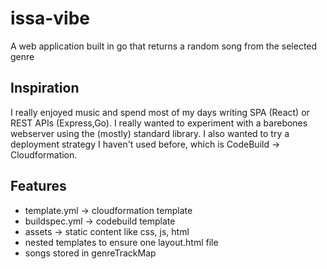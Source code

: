 # issa-vibe

 A web application built in go that returns a random song from the selected genre

## Inspiration
I really enjoyed music and spend most of my days writing SPA (React) or REST APIs (Express,Go). I really wanted to experiment with a barebones webserver using the (mostly) standard library. I also wanted to try a deployment strategy I haven't used before, which is CodeBuild -> Cloudformation. 

## Features
- template.yml -> cloudformation template
- buildspec.yml -> codebuild template
- assets -> static content like css, js, html
- nested templates to ensure one layout.html file
- songs stored in genreTrackMap
